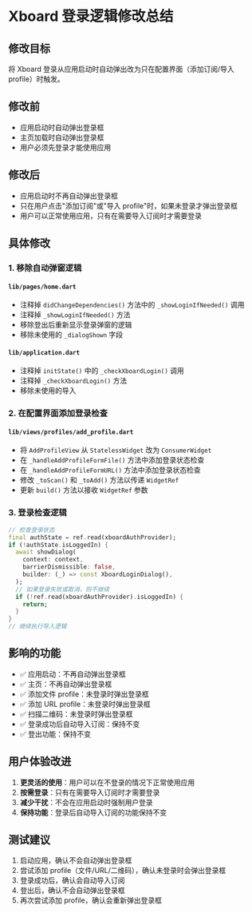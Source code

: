 # Xboard 登录逻辑修改总结

## 修改目标
将 Xboard 登录从应用启动时自动弹出改为只在配置界面（添加订阅/导入 profile）时触发。

## 修改前
- 应用启动时自动弹出登录框
- 主页加载时自动弹出登录框
- 用户必须先登录才能使用应用

## 修改后
- 应用启动时不再自动弹出登录框
- 只在用户点击"添加订阅"或"导入 profile"时，如果未登录才弹出登录框
- 用户可以正常使用应用，只有在需要导入订阅时才需要登录

## 具体修改

### 1. 移除自动弹窗逻辑

#### `lib/pages/home.dart`
- 注释掉 `didChangeDependencies()` 方法中的 `_showLoginIfNeeded()` 调用
- 注释掉 `_showLoginIfNeeded()` 方法
- 移除登出后重新显示登录弹窗的逻辑
- 移除未使用的 `_dialogShown` 字段

#### `lib/application.dart`
- 注释掉 `initState()` 中的 `_checkXboardLogin()` 调用
- 注释掉 `_checkXboardLogin()` 方法
- 移除未使用的导入

### 2. 在配置界面添加登录检查

#### `lib/views/profiles/add_profile.dart`
- 将 `AddProfileView` 从 `StatelessWidget` 改为 `ConsumerWidget`
- 在 `_handleAddProfileFormFile()` 方法中添加登录状态检查
- 在 `_handleAddProfileFormURL()` 方法中添加登录状态检查
- 修改 `_toScan()` 和 `_toAdd()` 方法以传递 `WidgetRef`
- 更新 `build()` 方法以接收 `WidgetRef` 参数

### 3. 登录检查逻辑
```dart
// 检查登录状态
final authState = ref.read(xboardAuthProvider);
if (!authState.isLoggedIn) {
  await showDialog(
    context: context,
    barrierDismissible: false,
    builder: (_) => const XboardLoginDialog(),
  );
  // 如果登录失败或取消，则不继续
  if (!ref.read(xboardAuthProvider).isLoggedIn) {
    return;
  }
}
// 继续执行导入逻辑
```

## 影响的功能
- ✅ 应用启动：不再自动弹出登录框
- ✅ 主页：不再自动弹出登录框
- ✅ 添加文件 profile：未登录时弹出登录框
- ✅ 添加 URL profile：未登录时弹出登录框
- ✅ 扫描二维码：未登录时弹出登录框
- ✅ 登录成功后自动导入订阅：保持不变
- ✅ 登出功能：保持不变

## 用户体验改进
1. **更灵活的使用**：用户可以在不登录的情况下正常使用应用
2. **按需登录**：只有在需要导入订阅时才需要登录
3. **减少干扰**：不会在应用启动时强制用户登录
4. **保持功能**：登录后自动导入订阅的功能保持不变

## 测试建议
1. 启动应用，确认不会自动弹出登录框
2. 尝试添加 profile（文件/URL/二维码），确认未登录时会弹出登录框
3. 登录成功后，确认会自动导入订阅
4. 登出后，确认不会自动弹出登录框
5. 再次尝试添加 profile，确认会重新弹出登录框 